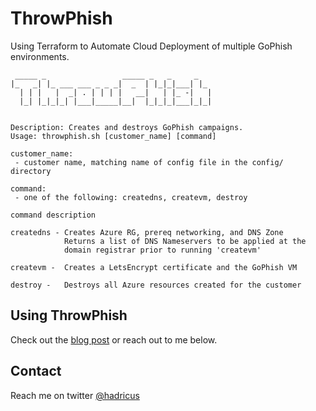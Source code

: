 # ThrowPhish
Using Terraform to Automate Cloud Deployment of multiple GoPhish environments. 

```
 _____ _                 _____ _   _     _
|_   _| |_ ___ ___ _ _ _|  _  | |_|_|___| |_
  | | |   |  _| . | | | |   __|   | |_ -|   |
  |_| |_|_|_| |___|_____|__|  |_|_|_|___|_|_|


Description: Creates and destroys GoPhish campaigns.
Usage: throwphish.sh [customer_name] [command]

customer_name:
 - customer name, matching name of config file in the config/ directory

command:
 - one of the following: createdns, createvm, destroy

command description

createdns - Creates Azure RG, prereq networking, and DNS Zone
            Returns a list of DNS Nameservers to be applied at the
            domain registrar prior to running 'createvm'

createvm -  Creates a LetsEncrypt certificate and the GoPhish VM

destroy -   Destroys all Azure resources created for the customer
```

## Using ThrowPhish

Check out the [blog post](https://nmanzi.com/blog/gophish-at-scale) or reach out to me below.

## Contact
Reach me on twitter [@hadricus](https://twitter.com/hadricus/)